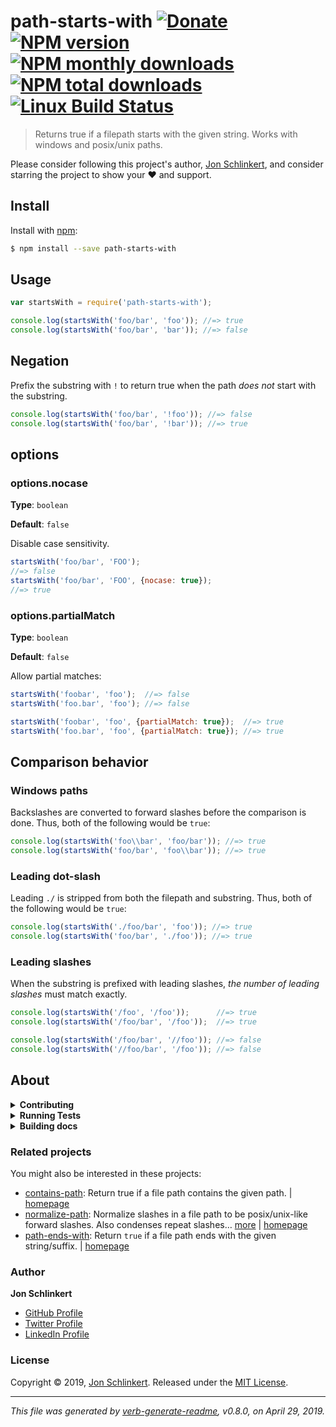 # path-starts-with [![Donate](https://img.shields.io/badge/Donate-PayPal-green.svg)](https://www.paypal.com/cgi-bin/webscr?cmd=_s-xclick&hosted_button_id=W8YFZ425KND68) [![NPM version](https://img.shields.io/npm/v/path-starts-with.svg?style=flat)](https://www.npmjs.com/package/path-starts-with) [![NPM monthly downloads](https://img.shields.io/npm/dm/path-starts-with.svg?style=flat)](https://npmjs.org/package/path-starts-with) [![NPM total downloads](https://img.shields.io/npm/dt/path-starts-with.svg?style=flat)](https://npmjs.org/package/path-starts-with) [![Linux Build Status](https://img.shields.io/travis/jonschlinkert/path-starts-with.svg?style=flat&label=Travis)](https://travis-ci.org/jonschlinkert/path-starts-with)

> Returns true if a filepath starts with the given string. Works with windows and posix/unix paths.

Please consider following this project's author, [Jon Schlinkert](https://github.com/jonschlinkert), and consider starring the project to show your :heart: and support.

## Install

Install with [npm](https://www.npmjs.com/):

```sh
$ npm install --save path-starts-with
```

## Usage

```js
var startsWith = require('path-starts-with');

console.log(startsWith('foo/bar', 'foo')); //=> true
console.log(startsWith('foo/bar', 'bar')); //=> false
```

## Negation

Prefix the substring with `!` to return true when the path _does not_ start with the substring.

```js
console.log(startsWith('foo/bar', '!foo')); //=> false
console.log(startsWith('foo/bar', '!bar')); //=> true
```

## options

### options.nocase

**Type**: `boolean`

**Default**: `false`

Disable case sensitivity.

```js
startsWith('foo/bar', 'FOO');                 
//=> false
startsWith('foo/bar', 'FOO', {nocase: true}); 
//=> true
```

### options.partialMatch

**Type**: `boolean`

**Default**: `false`

Allow partial matches:

```js
startsWith('foobar', 'foo');  //=> false                 
startsWith('foo.bar', 'foo'); //=> false                 

startsWith('foobar', 'foo', {partialMatch: true});  //=> true 
startsWith('foo.bar', 'foo', {partialMatch: true}); //=> true 
```

## Comparison behavior

### Windows paths

Backslashes are converted to forward slashes before the comparison is done. Thus, both of the following would be `true`:

```js
console.log(startsWith('foo\\bar', 'foo/bar')); //=> true
console.log(startsWith('foo/bar', 'foo\\bar')); //=> true
```

### Leading dot-slash

Leading `./` is stripped from both the filepath and substring. Thus, both of the following would be `true`:

```js
console.log(startsWith('./foo/bar', 'foo')); //=> true
console.log(startsWith('foo/bar', './foo')); //=> true
```

### Leading slashes

When the substring is prefixed with leading slashes, _the number of leading slashes_ must match exactly.

```js
console.log(startsWith('/foo', '/foo'));      //=> true
console.log(startsWith('/foo/bar', '/foo'));  //=> true

console.log(startsWith('/foo/bar', '//foo')); //=> false
console.log(startsWith('//foo/bar', '/foo')); //=> false
```

## About

<details>
<summary><strong>Contributing</strong></summary>

Pull requests and stars are always welcome. For bugs and feature requests, [please create an issue](../../issues/new).

Please read the [contributing guide](.github/contributing.md) for advice on opening issues, pull requests, and coding standards.

</details>

<details>
<summary><strong>Running Tests</strong></summary>

Running and reviewing unit tests is a great way to get familiarized with a library and its API. You can install dependencies and run tests with the following command:

```sh
$ npm install && npm test
```

</details>

<details>
<summary><strong>Building docs</strong></summary>

_(This project's readme.md is generated by [verb](https://github.com/verbose/verb-generate-readme), please don't edit the readme directly. Any changes to the readme must be made in the [.verb.md](.verb.md) readme template.)_

To generate the readme, run the following command:

```sh
$ npm install -g verbose/verb#dev verb-generate-readme && verb
```

</details>

### Related projects

You might also be interested in these projects:

* [contains-path](https://www.npmjs.com/package/contains-path): Return true if a file path contains the given path. | [homepage](https://github.com/jonschlinkert/contains-path "Return true if a file path contains the given path.")
* [normalize-path](https://www.npmjs.com/package/normalize-path): Normalize slashes in a file path to be posix/unix-like forward slashes. Also condenses repeat slashes… [more](https://github.com/jonschlinkert/normalize-path) | [homepage](https://github.com/jonschlinkert/normalize-path "Normalize slashes in a file path to be posix/unix-like forward slashes. Also condenses repeat slashes to a single slash and removes and trailing slashes, unless disabled.")
* [path-ends-with](https://www.npmjs.com/package/path-ends-with): Return `true` if a file path ends with the given string/suffix. | [homepage](https://github.com/jonschlinkert/path-ends-with "Return `true` if a file path ends with the given string/suffix.")

### Author

**Jon Schlinkert**

* [GitHub Profile](https://github.com/jonschlinkert)
* [Twitter Profile](https://twitter.com/jonschlinkert)
* [LinkedIn Profile](https://linkedin.com/in/jonschlinkert)

### License

Copyright © 2019, [Jon Schlinkert](https://github.com/jonschlinkert).
Released under the [MIT License](LICENSE).

***

_This file was generated by [verb-generate-readme](https://github.com/verbose/verb-generate-readme), v0.8.0, on April 29, 2019._